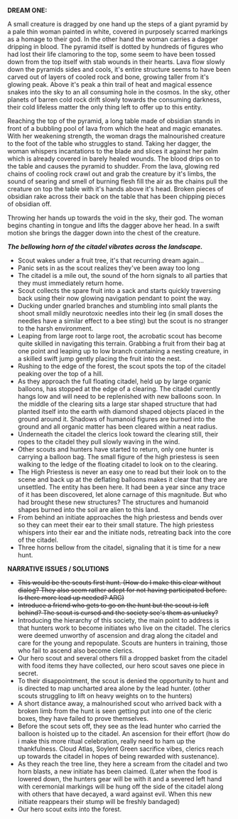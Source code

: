 **DREAM ONE:**

A small creature is dragged by one hand up the steps of a giant pyramid by a pale thin woman painted in white, covered in purposely scarred markings as a homage to their god. In the other hand the woman carries a dagger dripping in blood. The pyramid itself is dotted by hundreds of figures who had lost their life clamoring to the top, some seem to have been tossed down from the top itself with stab wounds in their hearts. Lava flow slowly down the pyramids sides and cools, it's entire structure seems to have been carved out of layers of cooled rock and bone, growing taller from it's glowing peak. Above it's peak a thin trail of heat and magical essence snakes into the sky to an all consuming hole in the cosmos. In the sky, other planets of barren cold rock drift slowly towards the consuming darkness, their cold lifeless matter the only thing left to offer up to this entity. 

Reaching the top of the pyramid, a long table made of obsidian stands in front of a bubbling pool of lava from which the heat and magic emanates. With her weakening strength, the woman drags the malnourished creature to the foot of the table who struggles to stand. Taking her dagger, the woman whispers incantations to the blade and slices it against her palm which is already covered in barely healed wounds. The blood drips on to the table and causes the pyramid to shudder. From the lava, glowing red chains of cooling rock crawl out and grab the creature by it's limbs, the sound of searing and smell of burning flesh fill the air as the chains pull the creature on top the table with it's hands above it's head. Broken pieces of obsidian rake across their back on the table that has been chipping pieces of obsidian off. 

Throwing her hands up towards the void in the sky, their god. The woman begins chanting in tongue and lifts the dagger above her head. In a swift motion she brings the dagger down into the chest of the creature. 

***The bellowing horn of the citadel vibrates across the landscape.***

- Scout wakes under a fruit tree, it's that recurring dream again...
- Panic sets in as the scout realizes they've been away too long
- The citadel is a mile out, the sound of the horn signals to all parties that they must immediately return home. 
- Scout collects the spare fruit into a sack and starts quickly traversing back using their now glowing navigation pendant to point the way.
- Ducking under gnarled branches and stumbling into small plants the shoot small mildly neurotoxic needles into their leg (in small doses the needles have a similar effect to a bee sting) but the scout is no stranger to the harsh environment. 
- Leaping from large root to large root, the acrobatic scout has become quite skilled in navigating this terrain. Grabbing a fruit from their bag at one point and leaping up to low branch containing a nesting creature, in a skilled swift jump gently placing the fruit into the nest.
- Rushing to the edge of the forest, the scout spots the top of the citadel peaking over the top of a hill.
- As they approach the full floating citadel, held up by large organic balloons, has stopped at the edge of a clearing. The citadel currently hangs low and will need to be replenished with new balloons soon. In the middle of the clearing sits a large star shaped structure that had planted itself into the earth with diamond shaped objects placed in the ground around it. Shadows of humanoid figures are burned into the ground and all organic matter has been cleared within a neat radius. 
- Underneath the citadel the clerics look toward the clearing still, their ropes to the citadel they pull slowly waving in the wind. 
- Other scouts and hunters have started to return, only one hunter is carrying a balloon bag. The small figure of the high priestess is seen walking to the ledge of the floating citadel to look on to the clearing.
- The High Priestess is never an easy one to read but their look on to the scene and back up at the deflating balloons makes it clear that they are unsettled. The entity has been here. It had been a year since any trace of it has been discovered, let alone carnage of this magnitude. But who had brought these new structures? The structures and humanoid shapes burned into the soil are alien to this land.
- From behind an initiate approaches the high priestess and bends over so they can meet their ear to their small stature. The high priestess whispers into their ear and the initiate nods, retreating back into the core of the citadel. 
- Three horns bellow from the citadel, signaling that it is time for a new hunt.

**NARRATIVE ISSUES / SOLUTIONS**

- ~~This would be the scouts first hunt. (How do I make this clear without dialog? They also seem rather adept for not having participated before. Is there more lead up needed? ARG)~~
- ~~Introduce a friend who gets to go on the hunt but the scout is left behind? The scout is cursed and the society see's them as unlucky?~~
- Introducing the hierarchy of this society, the main point to address is that hunters work to become initiates who live on the citadel. The clerics were deemed unworthy of ascension and drag along the citadel and care for the young and repopulate. Scouts are hunters in training, those who fail to ascend also become clerics. 
- Our hero scout and several others fill a dropped basket from the citadel with food items they have collected, our hero scout saves one piece in secret.
- To their disappointment, the scout is denied the opportunity to hunt and is directed to map uncharted area alone by the lead hunter. (other scouts struggling to lift on heavy weights on to the hunters) 
- A short distance away, a malnourished scout who arrived back with a broken limb from the hunt is seen getting put into one of the cleric boxes, they have failed to prove themselves. 
- Before the scout sets off, they see as the lead hunter who carried the balloon is hoisted up to the citadel. An ascension for their effort (how do i make this more ritual celebration, really need to ham up the thankfulness. Cloud Atlas, Soylent Green sacrifice vibes, clerics reach up towards the citadel in hopes of being rewarded with sustenance). 
- As they reach the tree line, they here a scream from the citadel and two horn blasts, a new initiate has been claimed. (Later when the food is lowered down, the hunters gear will be with it and a severed left hand with ceremonial markings will be hung off the side of the citadel along with others that have decayed, a ward against evil. When this new initiate reappears their stump will be freshly bandaged)
- Our hero scout exits into the forest.